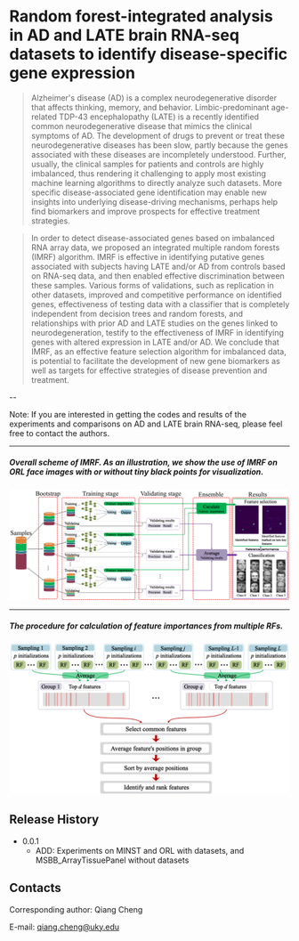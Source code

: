 # Random forest-integrated analysis in AD and LATE brain RNA-seq datasets to identify disease-specific gene expression


> Alzheimer's disease (AD) is a complex neurodegenerative disorder that affects thinking, memory, and behavior. Limbic-predominant age-related TDP-43 encephalopathy (LATE) is a recently identified common neurodegenerative disease that mimics the clinical symptoms of AD. The development of drugs to prevent or treat these neurodegenerative diseases has been slow, partly because the genes associated with these diseases are incompletely understood. Further, usually, the clinical samples for patients and controls are highly imbalanced, thus rendering it challenging to apply most existing machine learning algorithms to directly analyze such datasets. More specific disease-associated gene identification may enable new insights into underlying disease-driving mechanisms, perhaps help find biomarkers and improve prospects for effective treatment strategies.
 
>In order to detect disease-associated genes based on imbalanced RNA array data, we proposed an integrated multiple random forests (IMRF) algorithm. IMRF is effective in identifying putative genes associated with subjects having LATE and/or AD from controls based on RNA-seq data, and then enabled effective discrimination between these samples. Various forms of validations, such as replication in other datasets, improved and competitive performance on identified genes, effectiveness of testing data with a classifier that is completely independent from decision trees and random forests, and relationships with prior AD and LATE studies on the genes linked to neurodegeneration, testify to the effectiveness of IMRF in identifying genes with altered expression in LATE and/or AD. We conclude that IMRF, as an effective feature selection algorithm for imbalanced data, is potential to facilitate the development of new gene biomarkers as well as targets for effective strategies of disease prevention and treatment.

--

Note:  If you are interested in getting the codes and results of the experiments and comparisons on AD and LATE brain RNA-seq, please feel free to contact the authors.

---

##### Overall scheme of IMRF. As an illustration, we show the use of IMRF on ORL face images with or without tiny black points for visualization.


<center >
    <img src="./images/RFAlgorithm.jpg" width="666"/> 
 </center>

---

##### The procedure for calculation of feature importances from multiple RFs.

<center >
    <img src="./images/Featurecalculation.jpg" width="666"/> 
 </center>



  
## Release History


* 0.0.1
    * ADD: Experiments on MINST and ORL with datasets, and MSBB_ArrayTissuePanel without datasets

## Contacts

Corresponding author: Qiang Cheng

E-mail: qiang.cheng@uky.edu
